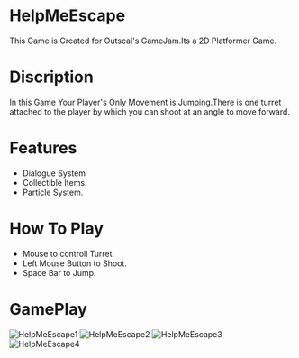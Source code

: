 # HelpMeEscape
This Game is Created for Outscal's GameJam.Its a 2D Platformer Game.
# Discription
In this Game Your Player's Only Movement is Jumping.There is one turret attached to the player by which you can shoot at an angle to move forward.
# Features
- Dialogue System
- Collectible Items.
- Particle System.
# How To Play
- Mouse to controll Turret.
- Left Mouse Button to Shoot.
- Space Bar to Jump.

# GamePlay
![HelpMeEscape1](https://user-images.githubusercontent.com/95414680/199914483-efd1561f-0e38-4728-9023-da077dffb5b7.png)
![HelpMeEscape2](https://user-images.githubusercontent.com/95414680/199914496-eb7d8dab-7c97-4b66-98fa-58fccd4758a2.png)
![HelpMeEscape3](https://user-images.githubusercontent.com/95414680/199914499-8af927d7-b6a0-43ca-b93e-d07dcf559ce4.png)
![HelpMeEscape4](https://user-images.githubusercontent.com/95414680/199914503-1221a8d3-5c2f-44f9-883c-745dfc5de2a3.png)
